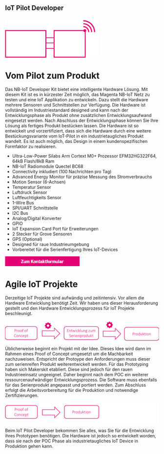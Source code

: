 ## IoT Pilot Developer
![IoT Pilot](./pics/logo_iotpilot.png) 

# Vom Pilot zum Produkt
Das NB-IoT Developer Kit bietet eine intelligente Hardware Lösung. Mit diesem Kit ist es in kürzester Zeit möglich, das Magenta NB-IoT Netz zu testen und eine IoT Applikation zu entwickeln. Dazu stellt die Hardware mehrere Sensoren und Schnittstellen zur Verfügung. Die Hardware ist vollständig im Industriestandard designed und kann nach der Entwicklungsphase als Produkt ohne zusätzlichen Entwicklungsaufwand eingesetzt werden. Nach Abschluss der Entwicklungsphase können Sie Ihre Lösung als fertiges Produkt bestücken lassen. Die Hardware ist so entwickelt und vorzertifiziert, dass sich die Hardware durch eine weitere Bestückungsvariante vom IoT-Pilot in ein industrietaugliches Produkt wandelt. Es ist auch möglich, das Design in einem kundenspezifischen Formfaktor zu realisieren.

+ Ultra-Low-Power Silabs Arm Cortext M0+ Prozessor EFM32HG322F64, 64kB Flash/8kB Ram
+ NB-IoT Radiomodule Quectel BC68
+ Connectivity inkludiert (100 Nachrichten pro Tag)
+ Advanced Energy Monitor für präzise Messung des Stromverbrauchs
+ Motion Sensor (6-Achsen)
+ Temperatur Sensor
+ Luftdruck Sensor
+ Luftfeuchtigkeits Sensor
+ 1-Wire Bus
+ SPI/UART Schnittstelle
+ I2C Bus
+ Analog/Digital Konverter
+ GPIO
+ IoT Expansion Card Port für Erweiterungen
+ 2 Stecker für Grove Sensoren
+ GPS (Optional)
+ Designed für raue Industrieumgebung
+ Vorbereitet für die Serienfertigung Ihres IoT-Devices


[![Kontaktformular](./pics/kontaktformular.png)](https://www.t1.magenta.at/business/stage/index2.php#)


# Agile IoT Projekte
Derzeitige IoT Projekte sind aufwändig und zeitintensiv. Vor allem die Hardware Entwicklung benötigt Zeit. Wir haben uns dieser Herausforderung gestellt und den Hardware Entwicklungsprozess für IoT Projekte beschleunigt. 

![Hardware Entwicklungsprozess](./pics/process_hw.png) 

Üblicherweise beginnt ein Projekt mit der Idee. Dieses Idee wird dann im Rahmen eines Proof of Concept umgesetzt um die Machbarkeit nachzuweisen. Entspricht der Protoype den Anforderungen muss dieser zum serienreifen Produkt weiterentwickelt werden. 
Für das Prototyping haben sich Makerskit etabliert. Diese sind jedoch für den rauen Industrieeinsatz ungeeignet. Daher beginnt nach dem POC ein weiterer ressourcenaufwändiger Entwicklungsprozess. Die Software muss ebenfalls für das Serienprodukt angepasst und portiert werden. 
Zum Abschluss erfolgt die Arbeitsvorbereitung für die Produktion und notwendige Zertifizierungen.

![one:chameleon Entwicklungsprozess](./pics/process_oc.png) 

Beim IoT Pilot Developer bekommen Sie alles, was Sie für die Entwicklung ihres Prototypen benötigen. Die Hardware ist jedoch so entwickelt worden, dass sie nach der POC Phase als industrietaugliches IoT Device in Produktion gehen kann. 

